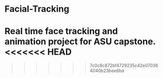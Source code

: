 # Facial-Tracking

Real time face tracking and animation project for ASU capstone.
<<<<<<< HEAD
=======

>>>>>>> 7c0c8c872bf4729235c42e070364040b23bee6ba
